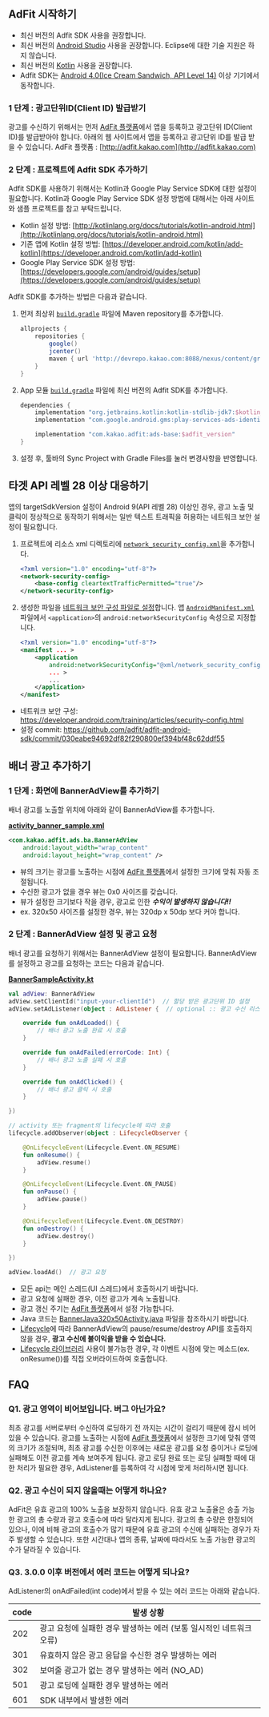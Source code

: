 ## AdFit 시작하기
* 최신 버전의 Adfit SDK 사용을 권장합니다.
* 최신 버전의 [Android Studio](https://developer.android.com/studio/) 사용을 권장합니다. Eclipse에 대한 기술 지원은 하지 않습니다.
* 최신 버전의 [Kotlin](https://developer.android.com/kotlin/) 사용을 권장합니다.
* Adfit SDK는 [Android 4.0(Ice Cream Sandwich, API Level 14)](https://developer.android.com/about/versions/android-4.0) 이상 기기에서 동작합니다.


### 1 단계 : 광고단위ID(Client ID) 발급받기
광고를 수신하기 위해서는 먼저 [AdFit 플랫폼](http://adfit.kakao.com)에서 앱을 등록하고 광고단위 ID(Client ID)를 발급받아야 합니다.
아래의 웹 사이트에서 앱을 등록하고 광고단위 ID를 발급 받을 수 있습니다.
AdFit 플랫폼 : [http://adfit.kakao.com](http://adfit.kakao.com)


### 2 단계 : 프로젝트에 Adfit SDK 추가하기
Adfit SDK를 사용하기 위해서는 Kotlin과 Google Play Service SDK에 대한 설정이 필요합니다.
Kotlin과 Google Play Service SDK 설정 방법에 대해서는 아래 사이트와 샘플 프로젝트를 참고 부탁드립니다.
* Kotlin 설정 방법: [http://kotlinlang.org/docs/tutorials/kotlin-android.html](http://kotlinlang.org/docs/tutorials/kotlin-android.html)
* 기존 앱에 Kotlin 설정 방법: [https://developer.android.com/kotlin/add-kotlin](https://developer.android.com/kotlin/add-kotlin)
* Google Play Service SDK 설정 방법: [https://developers.google.com/android/guides/setup](https://developers.google.com/android/guides/setup)

Adfit SDK를 추가하는 방법은 다음과 같습니다.

1. 먼저 최상위 [`build.gradle`](https://github.com/adfit/adfit-android-sdk/blob/master/build.gradle) 파일에 Maven repository를 추가합니다.
    ```gradle
    allprojects {
        repositories {
            google()
            jcenter()
            maven { url 'http://devrepo.kakao.com:8088/nexus/content/groups/public/' }
        }
    }
    ```
2. App 모듈 [`build.gradle`](https://github.com/adfit/adfit-android-sdk/blob/master/app/build.gradle) 파일에 최신 버전의 Adfit SDK를 추가합니다.
    ```gradle
    dependencies {
        implementation "org.jetbrains.kotlin:kotlin-stdlib-jdk7:$kotlin_version"
        implementation "com.google.android.gms:play-services-ads-identifier:$play_service_version"

        implementation "com.kakao.adfit:ads-base:$adfit_version"
    }
    ```
3. 설정 후, 툴바의 Sync Project with Gradle Files를 눌러 변경사항을 반영합니다.


## 타겟 API 레벨 28 이상 대응하기

앱의 targetSdkVersion 설정이 Android 9(API 레벨 28) 이상인 경우, 광고 노출 및 클릭이 정상적으로 동작하기 위해서는
일반 텍스트 트래픽을 허용하는 네트워크 보안 설정이 필요합니다.

1. 프로젝트에 리소스 xml 디렉토리에 [`network_security_config.xml`](../app/src/main/res/xml/network_security_config.xml)을 추가합니다.
    ```xml
    <?xml version="1.0" encoding="utf-8"?>
    <network-security-config>
        <base-config cleartextTrafficPermitted="true"/>
    </network-security-config>
    ```
2. 생성한 파일을 [네트워크 보안 구성 파일로 설정](https://github.com/adfit/adfit-android-sdk/commit/030eabe94692df82f290800ef394bf48c62ddf55)합니다.
앱 [`AndroidManifest.xml`](../app/src/main/AndroidManifest.xml) 파일에서 `<application>`의 `android:networkSecurityConfig` 속성으로 지정합니다.
    ```xml
    <?xml version="1.0" encoding="utf-8"?>
    <manifest ... >
        <application 
            android:networkSecurityConfig="@xml/network_security_config"
            ... >
            ...
        </application>
    </manifest>
    ```

* 네트워크 보안 구성: https://developer.android.com/training/articles/security-config.html
* 설정 commit: https://github.com/adfit/adfit-android-sdk/commit/030eabe94692df82f290800ef394bf48c62ddf55


## 배너 광고 추가하기


### 1 단계 : 화면에 BannerAdView를 추가하기

배너 광고를 노출할 위치에 아래와 같이 BannerAdView를 추가합니다.

[**activity_banner_sample.xml**](https://github.com/adfit/adfit-android-sdk/blob/master/app/src/main/res/layout/activity_banner_sample.xml)
```xml
<com.kakao.adfit.ads.ba.BannerAdView
    android:layout_width="wrap_content"
    android:layout_height="wrap_content" />
```

* 뷰의 크기는 광고를 노출하는 시점에 [AdFit 플랫폼](http://adfit.kakao.com)에서 설정한 크기에 맞춰 자동 조절됩니다.
* 수신한 광고가 없을 경우 뷰는 0x0 사이즈를 갖습니다.
* 뷰가 설정한 크기보다 작을 경우, 광고로 인한 **_수익이 발생하지 않습니다!!_**
* ex. 320x50 사이즈를 설정한 경우, 뷰는 320dp x 50dp 보다 커야 합니다.


### 2 단계 : BannerAdView 설정 및 광고 요청

배너 광고를 요청하기 위해서는 BannerAdView 설정이 필요합니다.
BannerAdView를 설정하고 광고를 요청하는 코드는 다음과 같습니다.

[**BannerSampleActivity.kt**](https://github.com/adfit/adfit-android-sdk/blob/master/app/src/main/java/com/kakao/adfit/publisher/sample/BannerSampleActivity.kt)
```kotlin
val adView: BannerAdView
adView.setClientId("input-your-clientId")  // 할당 받은 광고단위 ID 설정
adView.setAdListener(object : AdListener {  // optional :: 광고 수신 리스너 설정

    override fun onAdLoaded() {
        // 배너 광고 노출 완료 시 호출
    }

    override fun onAdFailed(errorCode: Int) {
        // 배너 광고 노출 실패 시 호출
    }

    override fun onAdClicked() {
        // 배너 광고 클릭 시 호출
    }

})

// activity 또는 fragment의 lifecycle에 따라 호출
lifecycle.addObserver(object : LifecycleObserver {

    @OnLifecycleEvent(Lifecycle.Event.ON_RESUME)
    fun onResume() {
        adView.resume()
    }

    @OnLifecycleEvent(Lifecycle.Event.ON_PAUSE)
    fun onPause() {
        adView.pause()
    }

    @OnLifecycleEvent(Lifecycle.Event.ON_DESTROY)
    fun onDestroy() {
        adView.destroy()
    }

})

adView.loadAd()  // 광고 요청

```

* 모든 api는 메인 스레드(UI 스레드)에서 호출하시기 바랍니다.
* 광고 요청에 실패한 경우, 이전 광고가 계속 노출됩니다.
* 광고 갱신 주기는 [AdFit 플랫폼](http://adfit.kakao.com)에서 설정 가능합니다.
* Java 코드는 [BannerJava320x50Activity.java](https://github.com/adfit/adfit-android-sdk/blob/master/app/src/main/java/com/kakao/adfit/publisher/sample/BannerJavaSampleActivity.java) 파일을 참조하시기 바랍니다.
* [Lifecycle](https://developer.android.com/guide/components/activities/activity-lifecycle#lc)에 따라
BannerAdView의 pause/resume/destroy API를 호출하지 않을 경우,  **광고 수신에 불이익을 받을 수 있습니다.**
* [Lifecycle 라이브러리](https://developer.android.com/topic/libraries/architecture/lifecycle) 사용이 불가능한 경우,
각 이벤트 시점에 맞는 메소드(ex. onResume())를 직접 오버라이드하여 호출합니다.


## FAQ


### Q1. 광고 영역이 비어보입니다. 버그 아닌가요?

최초 광고를 서버로부터 수신하여 로딩하기 전 까지는 시간이 걸리기 때문에 잠시 비어있을 수 있습니다.
광고를 노출하는 시점에 [AdFit 플랫폼](http://adfit.kakao.com)에서 설정한 크기에 맞춰 영역의 크기가 조절되며,
최초 광고를 수신한 이후에는 새로운 광고를 요청 중이거나 로딩에 실패해도 이전 광고를 계속 보여주게 됩니다.
광고 로딩 완료 또는 로딩 실패할 때에 대한 처리가 필요한 경우, AdListener를 등록하여 각 시점에 맞게 처리하시면 됩니다.

### Q2. 광고 수신이 되지 않을때는 어떻게 하나요?

AdFit은 유효 광고의 100% 노출을 보장하지 않습니다. 유효 광고 노출율은 송출 가능한 광고의 총 수량과 광고 호출수에 따라 달라지게 됩니다.
광고의 총 수량은 한정되어 있으나, 이에 비해 광고의 호출수가 많기 때문에 유효 광고의 수신에 실패하는 경우가 자주 발생할 수 있습니다.
또한 시간대나 앱의 종류, 날짜에 따라서도 노출 가능한 광고의 수가 달라질 수 있습니다.

### Q3. 3.0.0 이후 버전에서 에러 코드는 어떻게 되나요?

AdListener의 onAdFailed(int code)에서 받을 수 있는 에러 코드는 아래와 같습니다.

code | 발생 상황
-----|--------------
202  | 광고 요청에 실패한 경우 발생하는 에러 (보통 일시적인 네트워크 오류)
301  | 유효하지 않은 광고 응답을 수신한 경우 발생하는 에러
302  | 보여줄 광고가 없는 경우 발생하는 에러 (NO_AD)
501  | 광고 로딩에 실패한 경우 발생하는 에러
601  | SDK 내부에서 발생한 에러

